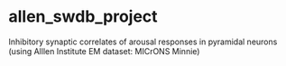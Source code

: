 # allen_swdb_project
Inhibitory synaptic correlates of arousal responses in pyramidal neurons (using Alllen Institute EM dataset: MICrONS Minnie)
